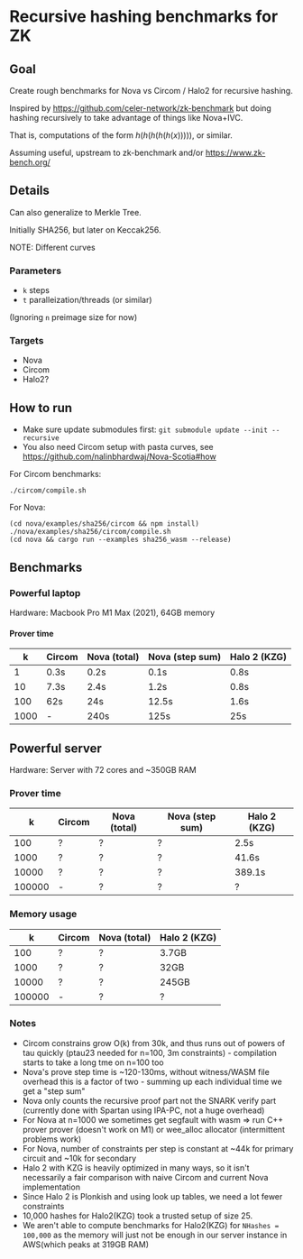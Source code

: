 # Recursive hashing benchmarks for ZK

## Goal

Create rough benchmarks for Nova vs Circom / Halo2 for recursive hashing.

Inspired by https://github.com/celer-network/zk-benchmark but doing hashing
recursively to take advantage of things like Nova+IVC.

That is, computations of the form $h(h(h(h(h(x)))))$, or similar.

Assuming useful, upstream to zk-benchmark and/or https://www.zk-bench.org/

## Details

Can also generalize to Merkle Tree.

Initially SHA256, but later on Keccak256.

NOTE: Different curves

### Parameters

- `k` steps
- `t` paralleization/threads (or similar)

(Ignoring `n` preimage size for now)

### Targets

- Nova
- Circom
- Halo2?

## How to run

- Make sure update submodules first: `git submodule update --init --recursive`
- You also need Circom setup with pasta curves, see https://github.com/nalinbhardwaj/Nova-Scotia#how

For Circom benchmarks:

`./circom/compile.sh`

For Nova:

```
(cd nova/examples/sha256/circom && npm install)
./nova/examples/sha256/circom/compile.sh
(cd nova && cargo run --examples sha256_wasm --release)
```

## Benchmarks

### Powerful laptop

Hardware: Macbook Pro M1 Max (2021), 64GB memory

#### Prover time

| k     | Circom | Nova (total) | Nova (step sum) | Halo 2 (KZG) |
|-------|--------|--------------|-----------------|--------------|
| 1     | 0.3s   | 0.2s         | 0.1s            | 0.8s         |
| 10    | 7.3s   | 2.4s         | 1.2s            | 0.8s         |
| 100   | 62s    | 24s          | 12.5s           | 1.6s         |
| 1000  | -      | 240s         | 125s            | 25s          |

## Powerful server

Hardware: Server with 72 cores and ~350GB RAM

### Prover time

| k       | Circom | Nova (total) | Nova (step sum) | Halo 2 (KZG) |
|---------|--------|--------------|-----------------|--------------|
| 100     | ?      | ?            | ?            | 2.5s         |
| 1000    | ?      | ?            | ?            | 41.6s          |
| 10000   | ?      | ?            | ?            | 389.1s          |
| 100000  | -      | ?            | ?            | ?          |


### Memory usage

| k       | Circom | Nova (total) | Halo 2 (KZG) |
|---------|--------|--------------|--------------|
| 100     | ?      | ?            | 3.7GB        |
| 1000    | ?      | ?            | 32GB         |
| 10000   | ?      | ?            | 245GB        |
| 100000  | -      | ?            | ?            |


### Notes

- Circom constrains grow O(k) from 30k, and thus runs out of powers of tau quickly (ptau23 needed for n=100, 3m constraints) - compilation starts to take a long tme on n=100 too
- Nova's prove step time is ~120-130ms, without witness/WASM file overhead this is a factor of two - summing up each individual time we get a "step sum"
- Nova only counts the recursive proof part not the SNARK verify part (currently done with Spartan using IPA-PC, not a huge overhead)
- For Nova at n=1000 we sometimes get segfault with wasm => run C++ prover prover (doesn't work on M1) or wee_alloc allocator (intermittent problems work)
- For Nova, number of constraints per step is constant at ~44k for primary circuit and ~10k for secondary
- Halo 2 with KZG is heavily optimized in many ways, so it isn't necessarily a fair comparison with naive Circom and current Nova implementation
- Since Halo 2 is Plonkish and using look up tables, we need a lot fewer constraints
- 10,000 hashes for Halo2(KZG) took a trusted setup of size 25.
- We aren't able to compute benchmarks for Halo2(KZG) for `NHashes = 100,000` as the memory will just not be enough in our server instance in AWS(which peaks at 319GB RAM)
